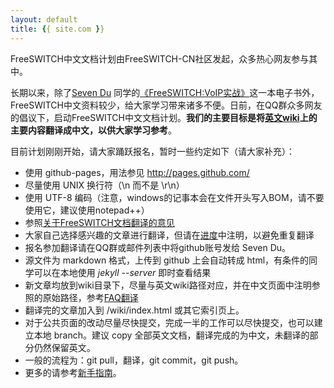 ```yaml
---
layout: default
title: {{ site.com }}
---
```


FreeSWITCH中文文档计划由FreeSWITCH-CN社区发起，众多热心网友参与其中。

长期以来，除了[Seven Du](http://about.me/dujinfang) 同学的[《FreeSWITCH:VoIP实战》](http://www.freeswitch.org.cn/document)这一本电子书外，FreeSWITCH中文资料较少，给大家学习带来诸多不便。日前，在QQ群众多网友的倡议下，启动FreeSWITCH中文文档计划。**我们的主要目标是将[英文wiki](http://wiki.freeswitch.org)上的主要内容翻译成中文，以供大家学习参考**。

目前计划刚刚开始，请大家踊跃报名，暂时一些约定如下（请大家补充）：

* 使用 github-pages，用法参见 <http://pages.github.com/>
* 尽量使用 UNIX 换行符（\n 而不是 \r\n）
* 使用 UTF-8 编码（注意，windows的记事本会在文件开头写入BOM，请不要使用它，建议使用notepad++）
* 参照[关于FreeSWITCH文档翻译的意见](http://www.freeswitch.org.cn/2009/11/22/guan-yu-freeswitchwen-dang-fan-yi-de-yi-jian.html)
* 大家自己选择感兴趣的文章进行翻译，但请在[进度](/list.html)中注明，以避免重复翻译
* 报名参加翻译请在QQ群或邮件列表中将github账号发给 Seven Du。
* 源文件为 markdown 格式，上传到 github 上会自动转成 html，有条件的同学可以在本地使用 *jekyll --server* 即时查看结果
* 新文章均放到wiki目录下，尽量与英文wiki路径对应，并在中文页面中注明参照的原始路径，参考[FAQ翻译](/wiki/FreeSwitch_FAQ.html)
* 翻译完的文章加入到 /wiki/index.html 或其它索引页上。
* 对于公共页面的改动尽量尽快提交，完成一半的工作可以尽快提交，也可以建立本地 branch。建议 copy 全部英文文档，翻译完成的为中文，未翻译的部分仍然保留英文。
* 一般的流程为：git pull，翻译，git commit，git push。
* 更多的请参考[新手指南](/wiki/New_User_s_guide.html)。

<br>
<br>